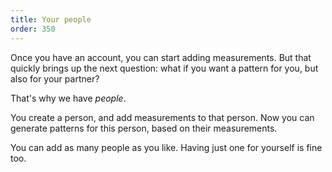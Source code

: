 ```yaml
---
title: Your people
order: 350
---
```


Once you have an account, you can start adding measurements.
But that quickly brings up the next question: what if you want
a pattern for you, but also for your partner?

That's why we have *people*.

You create a person, and add measurements to that person. 
Now you can generate patterns for this person, based on their measurements.

You can add as many people as you like. Having just one for yourself is fine too.
